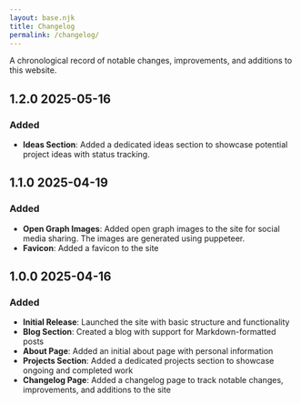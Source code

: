 ```yaml
---
layout: base.njk
title: Changelog
permalink: /changelog/
---
```


A chronological record of notable changes, improvements, and additions to this website.

## 1.2.0 <span class="changelog-date">2025-05-16</span>

### <span class="changelog-category added">Added</span>
- **Ideas Section**: Added a dedicated ideas section to showcase potential project ideas with status tracking.

## 1.1.0 <span class="changelog-date">2025-04-19</span>

### <span class="changelog-category added">Added</span>
- **Open Graph Images**: Added open graph images to the site for social media sharing. The images are generated using puppeteer.
- **Favicon**: Added a favicon to the site

## 1.0.0 <span class="changelog-date">2025-04-16</span>

### <span class="changelog-category added">Added</span>
- **Initial Release**: Launched the site with basic structure and functionality
- **Blog Section**: Created a blog with support for Markdown-formatted posts
- **About Page**: Added an initial about page with personal information
- **Projects Section**: Added a dedicated projects section to showcase ongoing and completed work
- **Changelog Page**: Added a changelog page to track notable changes, improvements, and additions to the site